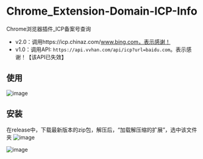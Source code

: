 # Chrome_Extension-Domain-ICP-Info
Chrome浏览器插件_ICP备案号查询
- v2.0：调用https://icp.chinaz.com/www.bing.com，表示感谢！
- v1.0：调用API: `https://api.vvhan.com/api/icp?url=baidu.com`。表示感谢！【该API已失效】

## 使用
![image](https://github.com/hi-unc1e/Chrome_Extension-Domain-ICP-Info/assets/67778054/5b7b7279-0021-4728-a88a-c87f92fd33f5)



## 安装
在release中，下载最新版本的zip包，解压后，“加载解压缩的扩展”，选中该文件夹
![image](https://github.com/hi-unc1e/Chrome_Extension-Domain-ICP-Info/assets/67778054/714b2be3-d535-4987-b81e-c78ba735b44d)

![image](https://github.com/hi-unc1e/Chrome_Extension-Domain-ICP-Info/assets/67778054/dc1e2b82-f7bd-45b3-94a4-dd2e5ae98465)
